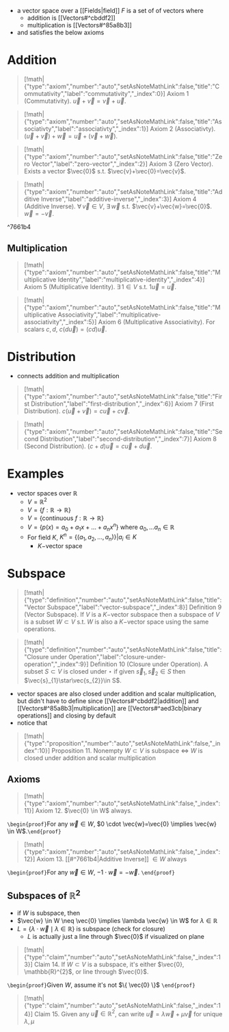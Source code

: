 - a vector space over a [[Fields|field]] $F$ is a set of of vectors where
	- addition is [[Vectors#^cbddf2]] 
	- multiplication is [[Vectors#^85a8b3]] 
- and satisfies the below axioms

# Addition

> [!math|{"type":"axiom","number":"auto","setAsNoteMathLink":false,"title":"Commutativity","label":"commutativity","_index":0}] Axiom 1 (Commutativity).
> $\vec{u}+\vec{v}=\vec{v}+\vec{u}$.

> [!math|{"type":"axiom","number":"auto","setAsNoteMathLink":false,"title":"Associativty","label":"associativty","_index":1}] Axiom 2 (Associativty).
> $(\vec{u}+\vec{v})+\vec{w}=\vec{u}+(\vec{v}+\vec{w})$.

> [!math|{"type":"axiom","number":"auto","setAsNoteMathLink":false,"title":"Zero Vector","label":"zero-vector","_index":2}] Axiom 3 (Zero Vector).
> Exists a vector $\vec{0}$ s.t. $\vec{v}+\vec{0}=\vec{v}$.

> [!math|{"type":"axiom","number":"auto","setAsNoteMathLink":false,"title":"Additive Inverse","label":"additive-inverse","_index":3}] Axiom 4 (Additive Inverse).
> $\forall \, \vec{v} \in V$, $\exists \, \vec{w}$ s.t. $\vec{v}+\vec{w}=\vec{0}$. $\vec{w}=-\vec{v}$.

^7661b4

## Multiplication

> [!math|{"type":"axiom","number":"auto","setAsNoteMathLink":false,"title":"Multiplicative Identity","label":"multiplicative-identity","_index":4}] Axiom 5 (Multiplicative Identity).
> $\exists \, 1 \in V$ s.t. $1\vec{u} = \vec{u}$.

> [!math|{"type":"axiom","number":"auto","setAsNoteMathLink":false,"title":"Multiplicative Associativity","label":"multiplicative-associativity","_index":5}] Axiom 6 (Multiplicative Associativity).
> For scalars $c,d$, $c(d\vec{u}) = (cd)\vec{u}$.

# Distribution

- connects addition and multiplication

> [!math|{"type":"axiom","number":"auto","setAsNoteMathLink":false,"title":"First Distribution","label":"first-distribution","_index":6}] Axiom 7 (First Distribution).
> $c(\vec{u} + \vec{v}) = c\vec{u} + c\vec{v}$.

> [!math|{"type":"axiom","number":"auto","setAsNoteMathLink":false,"title":"Second Distribution","label":"second-distribution","_index":7}] Axiom 8 (Second Distribution).
> $(c + d)\vec{u} = c\vec{u} + d\vec{u}$.

# Examples

- vector spaces over $\mathbb{R}$
	- $V=\mathbb{R}^{2}$
	- $V=\{ f:\mathbb{R}\to\mathbb{R} \}$
	- $V=\{ \text{continuous }f:\mathbb{R}\to\mathbb{R} \}$
	- $V=\{ p(x)=a_{0}+a_{1}x+\dots+a_{n}x^{n} \}$ where $a_{0},\dots a_{n}\in\mathbb{R}$
	- For field $K$, $K^{n}=\{ (a_{1},a_{2}, \dots, a_{n}) \} | a_{i} \in K$
		- $K-$vector space

# Subspace

> [!math|{"type":"definition","number":"auto","setAsNoteMathLink":false,"title":"Vector Subspace","label":"vector-subspace","_index":8}] Definition 9 (Vector Subspace).
> If $V$ is a $K-$vector subspace then a subspace of $V$ is a subset $W \subset V$ s.t. $W$ is also a $K-$vector space using the same operations.

> [!math|{"type":"definition","number":"auto","setAsNoteMathLink":false,"title":"Closure under Operation","label":"closure-under-operation","_index":9}] Definition 10 (Closure under Operation).
> A subset $S \subset V$ is closed under $\star$ if given $\vec{s}_{1}, \vec{s}_{2} \in S$ then $\vec{s}_{1}\star\vec{s_{2}}\in S$.

- vector spaces are also closed under addition and scalar multiplication, but didn't have to define since [[Vectors#^cbddf2|addition]] and [[Vectors#^85a8b3|multiplication]] are [[Vectors#^aed3cb|binary operations]] and closing by default
- notice that

> [!math|{"type":"proposition","number":"auto","setAsNoteMathLink":false,"_index":10}] Proposition 11.
> Nonempty $W \subset V$ is subspace $\iff$ $W$ is closed under addition and scalar multiplication

## Axioms

> [!math|{"type":"axiom","number":"auto","setAsNoteMathLink":false,"_index":11}] Axiom 12.
> $\vec{0} \in W$ always.

`\begin{proof}`For any $\vec{w} \in W$, $0 \cdot \vec{w}=\vec{0} \implies \vec{w} \in W$.`\end{proof}`

> [!math|{"type":"axiom","number":"auto","setAsNoteMathLink":false,"_index":12}] Axiom 13.
> [[#^7661b4|Additive Inverse]] $\in W$ always
> 

`\begin{proof}`For any $\vec{w} \in W$, $-1 \cdot \vec{w} = -\vec{w}$. `\end{proof}`

## Subspaces of $\mathbb{R}^{2}$

- if $W$ is subspace, then
- $\vec{w} \in W \neq \vec{0} \implies \lambda \vec{w} \in W$ for $\lambda \in \mathbb{R}$
- $L=\{ \lambda \cdot \vec{w} \mid \lambda \in \mathbb{R} \}$ is subspace (check for closure)
	- $L$ is actually just a line through $\vec{0}$ if visualized on plane

> [!math|{"type":"claim","number":"auto","setAsNoteMathLink":false,"_index":13}] Claim 14.
> If $W \subset V$ is a subspace, it's either $\vec{0}, \mathbb{R}^{2}$, or line through $\vec{0}$.

`\begin{proof}`Given $W$, assume it's not $\{ \vec{0} \}$
`\end{proof}`

> [!math|{"type":"claim","number":"auto","setAsNoteMathLink":false,"_index":14}] Claim 15.
> Given any $\vec{u} \in \mathbb{R}^{2}$, can write $\vec{u}=\lambda \vec{w} + \mu \vec{v}$ for unique $\lambda,\mu$

